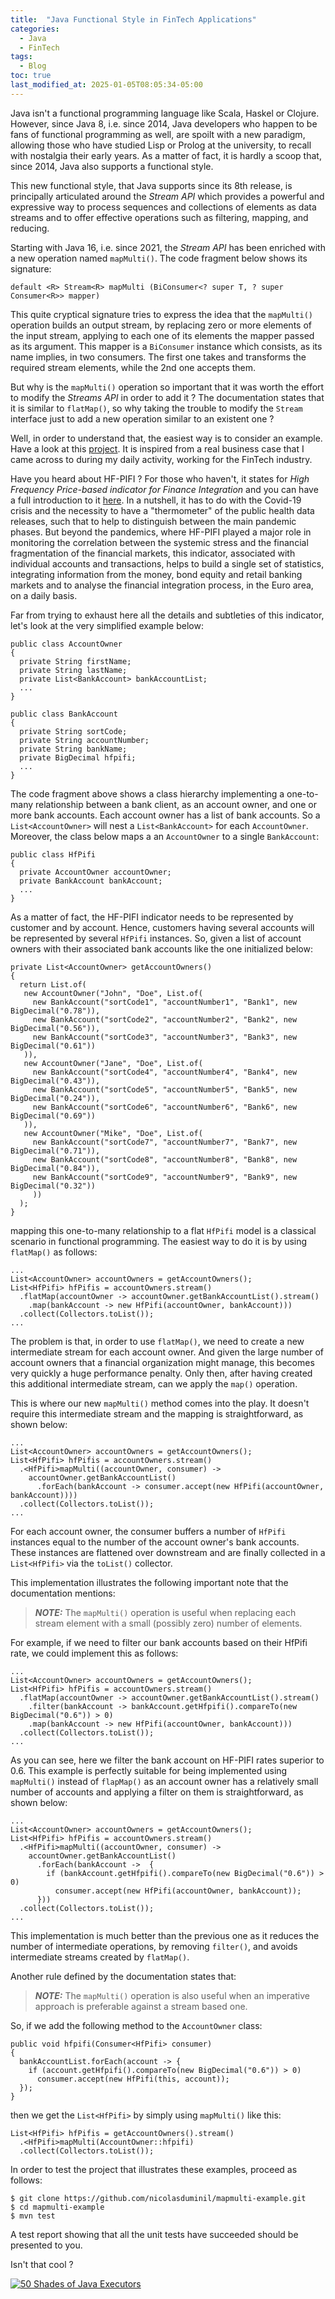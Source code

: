 ```yaml
---
title:  "Java Functional Style in FinTech Applications"
categories:
  - Java
  - FinTech
tags:
  - Blog
toc: true
last_modified_at: 2025-01-05T08:05:34-05:00
---
```


Java isn't a functional programming language like Scala, Haskel or Clojure.
However, since Java 8, i.e. since 2014, Java developers who happen to be fans
of functional programming as well, are spoilt with a new paradigm, allowing
those who have studied Lisp or Prolog at the university, to recall with nostalgia
their early years. As a matter of fact, it is hardly a scoop that, since 2014,
Java also supports a functional style.

This new functional style, that Java supports since its 8th release, is principally
articulated around the *Stream API* which provides a powerful and expressive way
to process sequences and collections of elements as data streams and to offer
effective operations such as filtering, mapping, and reducing.

Starting with Java 16, i.e. since 2021, the *Stream API* has been enriched with
a new operation named `mapMulti()`. The code fragment below shows its signature:

    default <R> Stream<R> mapMulti (BiConsumer<? super T, ? super Consumer<R>> mapper)

This quite cryptical signature tries to express the idea that the `mapMulti()`
operation builds an output stream, by replacing zero or more elements of the input
stream, applying to each one of its elements the mapper passed as its argument.
This mapper is a `BiConsumer` instance which consists, as its name implies, in
two consumers. The first one takes and transforms the required stream elements,
while the 2nd one accepts them.

But why is the `mapMulti()` operation so important that it was worth the effort
to modify the *Streams API* in order to add it ? The documentation states that
it is similar to `flatMap()`, so why taking the trouble to modify the `Stream`
interface just to add a new operation similar to an existent one ?

Well, in order to understand that, the easiest way is to consider an example.
Have a look at this [project](https://github.com/nicolasduminil/mapmulti-example.git). It is inspired from a real business case that I came
across to during my daily activity, working for the FinTech industry.

Have you heard about HF-PIFI ? For those who haven't, it states for *High Frequency
Price-based indicator for Finance Integration* and you can have a full introduction
to it [here](https://shorturl.at/cpE5H). In a nutshell, it has to do with the
Covid-19 crisis and the necessity to have a "thermometer" of the public health
data releases, such that to help to distinguish between the main pandemic phases.
But beyond the pandemics, where HF-PIFI played a major role in monitoring the
correlation between the systemic stress and the financial fragmentation of the
financial markets, this indicator, associated with individual accounts and transactions,
helps to build a single set of statistics, integrating information from the money,
bond equity and retail banking markets and to analyse the financial integration
process, in the Euro area, on a daily basis.

Far from trying to exhaust here all the details and subtleties of this indicator,
let's look at the very simplified example below:

    public class AccountOwner
    {
      private String firstName;
      private String lastName;
      private List<BankAccount> bankAccountList;
      ...
    }

    public class BankAccount
    {
      private String sortCode;
      private String accountNumber;
      private String bankName;
      private BigDecimal hfpifi;
      ...
    }

The code fragment above shows a class hierarchy implementing a one-to-many
relationship between a bank client, as an account owner, and one or more bank
accounts. Each account owner has a list of bank accounts. So a `List<AccountOwner>`
will nest a `List<BankAccount>` for each `AccountOwner`. Moreover, the class below
maps a an `AccountOwner` to a single `BankAccount`:

    public class HfPifi
    {
      private AccountOwner accountOwner;
      private BankAccount bankAccount;
      ...
    }

As a matter of fact, the HF-PIFI indicator needs to be represented by customer
and by account. Hence, customers having several accounts will be represented
by several `HfPifi` instances. So, given a list of account owners with their
associated bank accounts like the one initialized below:

    private List<AccountOwner> getAccountOwners()
    {
      return List.of(
       new AccountOwner("John", "Doe", List.of(
         new BankAccount("sortCode1", "accountNumber1", "Bank1", new BigDecimal("0.78")),
         new BankAccount("sortCode2", "accountNumber2", "Bank2", new BigDecimal("0.56")),
         new BankAccount("sortCode3", "accountNumber3", "Bank3", new BigDecimal("0.61"))
       )),
       new AccountOwner("Jane", "Doe", List.of(
         new BankAccount("sortCode4", "accountNumber4", "Bank4", new BigDecimal("0.43")),
         new BankAccount("sortCode5", "accountNumber5", "Bank5", new BigDecimal("0.24")),
         new BankAccount("sortCode6", "accountNumber6", "Bank6", new BigDecimal("0.69"))
       )),
       new AccountOwner("Mike", "Doe", List.of(
         new BankAccount("sortCode7", "accountNumber7", "Bank7", new BigDecimal("0.71")),
         new BankAccount("sortCode8", "accountNumber8", "Bank8", new BigDecimal("0.84")),
         new BankAccount("sortCode9", "accountNumber9", "Bank9", new BigDecimal("0.32"))
         ))
      );
    }

mapping this one-to-many relationship to a flat `HfPifi` model is a classical
scenario in functional programming. The easiest way to do it is by using `flatMap()`
as follows:

    ...
    List<AccountOwner> accountOwners = getAccountOwners();
    List<HfPifi> hfPifis = accountOwners.stream()
      .flatMap(accountOwner -> accountOwner.getBankAccountList().stream()
        .map(bankAccount -> new HfPifi(accountOwner, bankAccount)))
      .collect(Collectors.toList());
    ...

The problem is that, in order to use `flatMap()`, we need to create a new
intermediate stream for each account owner. And given the large number of
account owners that a financial organization might manage, this becomes very
quickly a huge performance penalty. Only then, after having created this additional
intermediate stream, can we apply the `map()` operation.

This is where our new `mapMulti()` method comes into the play. It doesn't require
this intermediate stream and the mapping is straightforward, as shown below:

    ...
    List<AccountOwner> accountOwners = getAccountOwners();
    List<HfPifi> hfPifis = accountOwners.stream()
      .<HfPifi>mapMulti((accountOwner, consumer) ->
        accountOwner.getBankAccountList()
          .forEach(bankAccount -> consumer.accept(new HfPifi(accountOwner, bankAccount))))
      .collect(Collectors.toList());
    ...

For each account owner, the consumer buffers a number of `HfPifi` instances
equal to the number of the account owner's bank accounts. These instances are
flattened over downstream and are finally collected in a `List<HfPifi>` via the
`toList()` collector.

This implementation illustrates the following important note that the documentation
mentions:

> **_NOTE:_**  The `mapMulti()` operation is useful when replacing each stream
> element with a small (possibly zero) number of elements.

For example, if we need to filter our bank accounts based on their HfPifi rate,
we could implement this as follows:

    ...
    List<AccountOwner> accountOwners = getAccountOwners();
    List<HfPifi> hfPifis = accountOwners.stream()
      .flatMap(accountOwner -> accountOwner.getBankAccountList().stream()
        .filter(bankAccount -> bankAccount.getHfpifi().compareTo(new BigDecimal("0.6")) > 0)
        .map(bankAccount -> new HfPifi(accountOwner, bankAccount)))
      .collect(Collectors.toList());
    ...

As you can see, here we filter the bank account on HF-PIFI rates superior to 0.6.
This example is perfectly suitable for being implemented using `mapMulti()` instead
of `flapMap()` as an account owner has a relatively small number of accounts and
applying a filter on them is straightforward, as shown below:

    ...
    List<AccountOwner> accountOwners = getAccountOwners();
    List<HfPifi> hfPifis = accountOwners.stream()
      .<HfPifi>mapMulti((accountOwner, consumer) ->
        accountOwner.getBankAccountList()
          .forEach(bankAccount ->  {
            if (bankAccount.getHfpifi().compareTo(new BigDecimal("0.6")) > 0)
              consumer.accept(new HfPifi(accountOwner, bankAccount));
          }))
      .collect(Collectors.toList());
    ...

This implementation is much better than the previous one  as it reduces
the number of intermediate operations, by removing `filter()`, and avoids
intermediate streams created by `flatMap()`.

Another rule defined by the documentation states that:

> **_NOTE:_** The `mapMulti()` operation is also useful when an imperative approach
> is preferable against a stream based one.

So, if we add the following method to the `AccountOwner` class:

    public void hfpifi(Consumer<HfPifi> consumer)
    {
      bankAccountList.forEach(account -> {
        if (account.getHfpifi().compareTo(new BigDecimal("0.6")) > 0)
          consumer.accept(new HfPifi(this, account));
      });
    }

then we get the `List<HfPifi>` by simply using `mapMulti()` like this:

    List<HfPifi> hfPifis = getAccountOwners().stream()
      .<HfPifi>mapMulti(AccountOwner::hfpifi)
      .collect(Collectors.toList());

In order to test the project that illustrates these examples, proceed as follows:

    $ git clone https://github.com/nicolasduminil/mapmulti-example.git
    $ cd mapmulti-example
    $ mvn test

A test report showing that all the unit tests have succeeded should be presented to you.

Isn't that cool ?

[![50 Shades of Java Executors](../_pages/executors.jpg)](https://shorturl.at/ohTjM)
